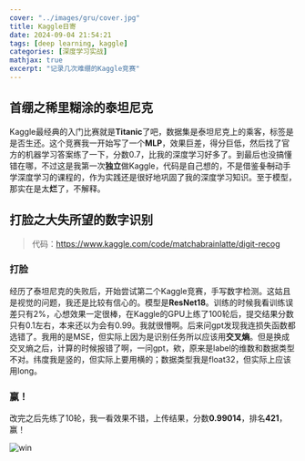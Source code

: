 ```yaml
---
cover: "../images/gru/cover.jpg"
title: Kaggle日寄
date: 2024-09-04 21:54:21
tags: [deep learning, kaggle]
categories: [深度学习实战]
mathjax: true
excerpt: "记录几次难绷的Kaggle竞赛"
---
```


## 首绷之稀里糊涂的泰坦尼克

Kaggle最经典的入门比赛就是**Titanic**了吧，数据集是泰坦尼克上的乘客，标签是是否生还。这个竞赛我一开始写了一个**MLP**，效果巨差，得分巨低，然后找了官方的机器学习答案练了一下，分数0.7，比我的深度学习好多了。到最后也没搞懂错在哪，不过这是我第一次**独立**做Kaggle，代码是自己想的，不是借鉴~~复制~~动手学深度学习的课程的，作为实践还是很好地巩固了我的深度学习知识。至于模型，那实在是太**烂**了，不解释。

## 打脸之大失所望的数字识别

> 代码：https://www.kaggle.com/code/matchabrainlatte/digit-recog

### 打脸

经历了泰坦尼克的失败后，开始尝试第二个Kaggle竞赛，手写数字检测。这姑且是视觉的问题，我还是比较有信心的。模型是**ResNet18**。训练的时候我看训练误差只有2%，心想效果一定很棒，在Kaggle的GPU上练了100轮后，提交结果分数只有0.1左右，本来还以为会有0.99。我就很懵啊。后来问gpt发现我连损失函数都选错了。我用的是MSE，但实际上因为是识别任务所以应该用**交叉熵**。但是换成交叉熵之后，计算的时候报错了啊，一问gpt，欸，原来是label的维数和数据类型不对。纬度我是竖的，但实际上要用横的；数据类型我是float32，但实际上应该用long。

### 赢！

改完之后先练了10轮，我一看效果不错，上传结果，分数**0.99014**，排名**421**，赢！

![win](images/kaggle1/win.jpg)